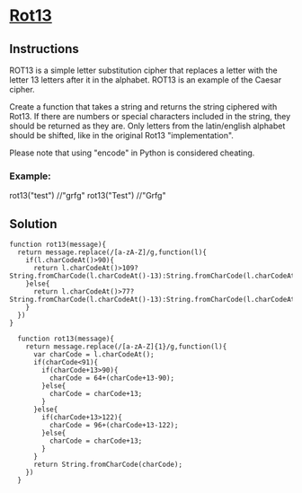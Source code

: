 # [Rot13](https://www.codewars.com/kata/rot13/train/javascript)

## Instructions
  ROT13 is a simple letter substitution cipher that replaces a letter with the letter 13 letters after it in the alphabet. ROT13 is an example of the Caesar cipher.

  Create a function that takes a string and returns the string ciphered with Rot13. If there are numbers or special characters included in the string, they should be returned as they are. Only letters from the latin/english alphabet should be shifted, like in the original Rot13 "implementation".

  Please note that using "encode" in Python is considered cheating.

### Example:
  rot13("test") //"grfg"
  rot13("Test") //"Grfg"
  
  
## Solution

```
function rot13(message){
  return message.replace(/[a-zA-Z]/g,function(l){
    if(l.charCodeAt()>90){
      return l.charCodeAt()>109? String.fromCharCode(l.charCodeAt()-13):String.fromCharCode(l.charCodeAt()+13);
    }else{
      return l.charCodeAt()>77? String.fromCharCode(l.charCodeAt()-13):String.fromCharCode(l.charCodeAt()+13);
    }
  })
}
```
```
  function rot13(message){
    return message.replace(/[a-zA-Z]{1}/g,function(l){
      var charCode = l.charCodeAt();
      if(charCode<91){
        if(charCode+13>90){
          charCode = 64+(charCode+13-90);
        }else{
          charCode = charCode+13;
        }
      }else{
        if(charCode+13>122){
          charCode = 96+(charCode+13-122);
        }else{
          charCode = charCode+13;
        }
      }
      return String.fromCharCode(charCode);
    })
  }
```

